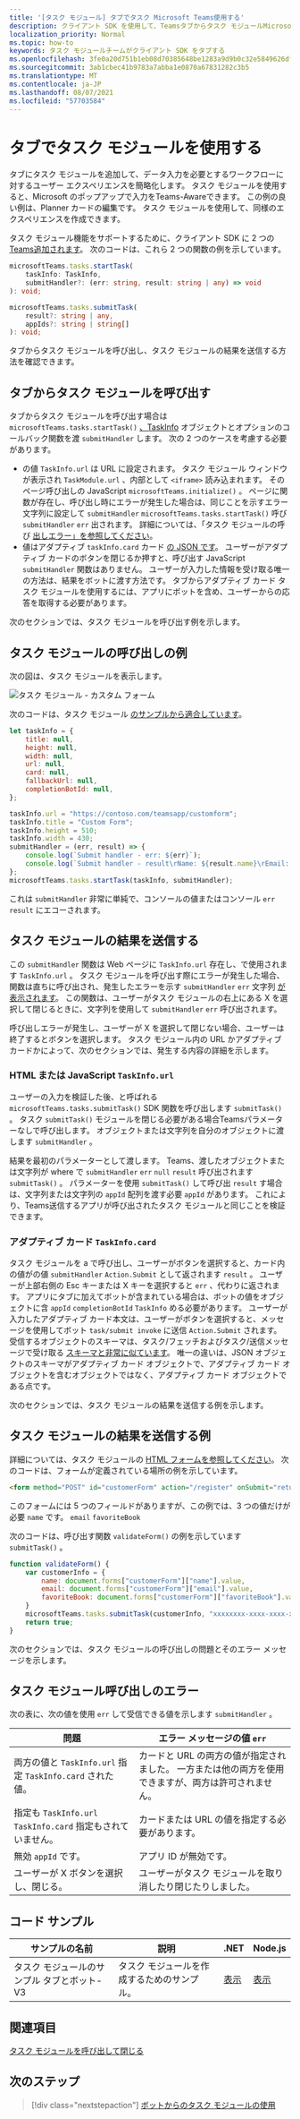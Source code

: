 ```yaml
---
title: '[タスク モジュール] タブでタスク Microsoft Teams使用する'
description: クライアント SDK を使用して、Teamsタブからタスク モジュールMicrosoft Teams説明します。
localization_priority: Normal
ms.topic: how-to
keywords: タスク モジュールチームがクライアント SDK をタブする
ms.openlocfilehash: 3fe0a20d751b1eb08d70385648be1283a9d9b0c32e5849626df4abd36ba5bdce
ms.sourcegitcommit: 3ab1cbec41b9783a7abba1e0870a67831282c3b5
ms.translationtype: MT
ms.contentlocale: ja-JP
ms.lasthandoff: 08/07/2021
ms.locfileid: "57703584"
---
```

# <a name="use-task-modules-in-tabs"></a>タブでタスク モジュールを使用する

タブにタスク モジュールを追加して、データ入力を必要とするワークフローに対するユーザー エクスペリエンスを簡略化します。 タスク モジュールを使用すると、Microsoft のポップアップで入力をTeams-Awareできます。 この例の良い例は、Planner カードの編集です。 タスク モジュールを使用して、同様のエクスペリエンスを作成できます。

タスク モジュール機能をサポートするために、クライアント SDK に 2 つの[Teams追加されます](/javascript/api/overview/msteams-client)。 次のコードは、これら 2 つの関数の例を示しています。

```typescript
microsoftTeams.tasks.startTask(
    taskInfo: TaskInfo,
    submitHandler?: (err: string, result: string | any) => void
): void;

microsoftTeams.tasks.submitTask(
    result?: string | any,
    appIds?: string | string[]
): void;
```

タブからタスク モジュールを呼び出し、タスク モジュールの結果を送信する方法を確認できます。

## <a name="invoke-a-task-module-from-a-tab"></a>タブからタスク モジュールを呼び出す

タブからタスク モジュールを呼び出す場合は `microsoftTeams.tasks.startTask()` [、TaskInfo](~/task-modules-and-cards/task-modules/invoking-task-modules.md#the-taskinfo-object) オブジェクトとオプションのコールバック関数を渡 `submitHandler` します。 次の 2 つのケースを考慮する必要があります。

* の値 `TaskInfo.url` は URL に設定されます。 タスク モジュール ウィンドウが表示され `TaskModule.url` 、内部として `<iframe>` 読み込まれます。 そのページ呼び出しの JavaScript `microsoftTeams.initialize()` 。 ページに関数が存在し、呼び出し時にエラーが発生した場合は、同じことを示すエラー文字列に設定して `submitHandler` `microsoftTeams.tasks.startTask()` 呼び `submitHandler` `err` 出されます。 詳細については、「タスク モジュールの呼び [出しエラー」を参照してください](#task-module-invocation-errors)。
* 値はアダプティブ `taskInfo.card` カード [の JSON です](~/task-modules-and-cards/task-modules/invoking-task-modules.md#adaptive-card-or-adaptive-card-bot-card-attachment)。 ユーザーがアダプティブ カードのボタンを閉じるか押すと、呼び出す JavaScript `submitHandler` 関数はありません。 ユーザーが入力した情報を受け取る唯一の方法は、結果をボットに渡す方法です。 タブからアダプティブ カード タスク モジュールを使用するには、アプリにボットを含め、ユーザーからの応答を取得する必要があります。

次のセクションでは、タスク モジュールを呼び出す例を示します。

## <a name="example-of-invoking-a-task-module"></a>タスク モジュールの呼び出しの例

次の図は、タスク モジュールを表示します。

![タスク モジュール - カスタム フォーム](~/assets/images/task-module/task-module-custom-form.png)

次のコードは、タスク モジュール [のサンプルから適合しています](~/task-modules-and-cards/task-modules/invoking-task-modules.md#code-sample)。

```javascript
let taskInfo = {
    title: null,
    height: null,
    width: null,
    url: null,
    card: null,
    fallbackUrl: null,
    completionBotId: null,
};

taskInfo.url = "https://contoso.com/teamsapp/customform";
taskInfo.title = "Custom Form";
taskInfo.height = 510;
taskInfo.width = 430;
submitHandler = (err, result) => {
    console.log(`Submit handler - err: ${err}`);
    console.log(`Submit handler - result\rName: ${result.name}\rEmail: ${result.email}\rFavorite book: ${result.favoriteBook}`);
};
microsoftTeams.tasks.startTask(taskInfo, submitHandler);
```

これは `submitHandler` 非常に単純で、コンソールの値またはコンソール `err` `result` にエコーされます。

## <a name="submit-the-result-of-a-task-module"></a>タスク モジュールの結果を送信する

この `submitHandler` 関数は Web ページに `TaskInfo.url` 存在し、で使用されます `TaskInfo.url` 。 タスク モジュールを呼び出す際にエラーが発生した場合、関数は直ちに呼び出され、発生したエラーを示す `submitHandler` `err` 文字列 [が表示されます](#task-module-invocation-errors)。 この関数は、ユーザーがタスク モジュールの右上にある X を選択して閉じるときに、文字列を使用して `submitHandler` `err` 呼び出されます。

呼び出しエラーが発生し、ユーザーが X を選択して閉じない場合、ユーザーは終了するとボタンを選択します。 タスク モジュール内の URL かアダプティブ カードかによって、次のセクションでは、発生する内容の詳細を示します。

### <a name="html-or-javascript-taskinfourl"></a>HTML または JavaScript `TaskInfo.url`

ユーザーの入力を検証した後、と呼ばれる `microsoftTeams.tasks.submitTask()` SDK 関数を呼び出します `submitTask()` 。 タスク `submitTask()` モジュールを閉じる必要がある場合Teamsパラメーターなしで呼び出します。 オブジェクトまたは文字列を自分のオブジェクトに渡します `submitHandler` 。

結果を最初のパラメーターとして渡します。 Teams、渡したオブジェクトまたは文字列が where で `submitHandler` `err` `null` `result` 呼び出されます `submitTask()` 。 パラメーターを使用 `submitTask()` して呼び出 `result` す場合は、文字列または文字列の `appId` 配列を渡す必要 `appId` があります。 これにより、Teams送信するアプリが呼び出されたタスク モジュールと同じことを検証できます。

### <a name="adaptive-card-taskinfocard"></a>アダプティブ カード `TaskInfo.card`

タスク モジュールを a で呼び出し、ユーザーがボタンを選択すると、カード内の値がの値 `submitHandler` `Action.Submit` として返されます `result` 。 ユーザーが上部右側の Esc キーまたは X キーを選択すると `err` 、代わりに返されます。 アプリにタブに加えてボットが含まれている場合は、ボットの値をオブジェクトに含 `appId` `completionBotId` `TaskInfo` める必要があります。 ユーザーが入力したアダプティブ カード本文は、ユーザーがボタンを選択すると、メッセージを使用してボット `task/submit invoke` に送信 `Action.Submit` されます。 受信するオブジェクトのスキーマは、タスク/フェッチおよびタスク/送信メッセージで受け取る [スキーマと非常に似ています](~/task-modules-and-cards/task-modules/task-modules-bots.md#payload-of-taskfetch-and-tasksubmit-messages)。 唯一の違いは、JSON オブジェクトのスキーマがアダプティブ カード オブジェクトで、アダプティブ カード オブジェクトを含むオブジェクト[](~/task-modules-and-cards/task-modules/task-modules-bots.md#payload-of-taskfetch-and-tasksubmit-messages)ではなく、アダプティブ カード オブジェクトである点です。

次のセクションでは、タスク モジュールの結果を送信する例を示します。

## <a name="example-of-submitting-the-result-of-a-task-module"></a>タスク モジュールの結果を送信する例

詳細については、タスク モジュールの [HTML フォームを参照してください](#example-of-invoking-a-task-module)。 次のコードは、フォームが定義されている場所の例を示しています。

```html
<form method="POST" id="customerForm" action="/register" onSubmit="return validateForm()">
```

このフォームには 5 つのフィールドがありますが、この例では、3 つの値だけが必要 `name` です。 `email` `favoriteBook`

次のコードは、呼び出す関数 `validateForm()` の例を示しています `submitTask()` 。

```javascript
function validateForm() {
    var customerInfo = {
        name: document.forms["customerForm"]["name"].value,
        email: document.forms["customerForm"]["email"].value,
        favoriteBook: document.forms["customerForm"]["favoriteBook"].value
    }
    microsoftTeams.tasks.submitTask(customerInfo, "xxxxxxxx-xxxx-xxxx-xxxx-xxxxxxxxxxxx");
    return true;
}
```

次のセクションでは、タスク モジュールの呼び出しの問題とそのエラー メッセージを示します。

## <a name="task-module-invocation-errors"></a>タスク モジュール呼び出しのエラー

次の表に、次の値を使用 `err` して受信できる値を示します `submitHandler` 。

| 問題 | エラー メッセージの値 `err` |
| ------- | ------------------------------ |
| 両方の値と `TaskInfo.url` 指定 `TaskInfo.card` された値。 | カードと URL の両方の値が指定されました。 一方または他の両方を使用できますが、両方は許可されません。 |
| 指定も `TaskInfo.url` `TaskInfo.card` 指定もされていません。 | カードまたは URL の値を指定する必要があります。 |
| 無効 `appId` です。 | アプリ ID が無効です。 |
| ユーザーが X ボタンを選択し、閉じる。 | ユーザーがタスク モジュールを取り消したり閉じたりしました。 |

## <a name="code-sample"></a>コード サンプル

|サンプルの名前 | 説明 | .NET | Node.js|
|----------------|-----------------|--------------|----------------|
|タスク モジュールのサンプル タブとボット-V3 | タスク モジュールを作成するためのサンプル。 |[表示](https://github.com/OfficeDev/Microsoft-Teams-Samples/tree/main/samples/app-task-module/csharp)|[表示](https://github.com/OfficeDev/Microsoft-Teams-Samples/tree/main/samples/app-task-module/nodejs)| 

## <a name="see-also"></a>関連項目

[タスク モジュールを呼び出して閉じる](~/task-modules-and-cards/task-modules/invoking-task-modules.md)

## <a name="next-step"></a>次のステップ

> [!div class="nextstepaction"]
> [ボットからのタスク モジュールの使用](~/task-modules-and-cards/task-modules/task-modules-bots.md)
